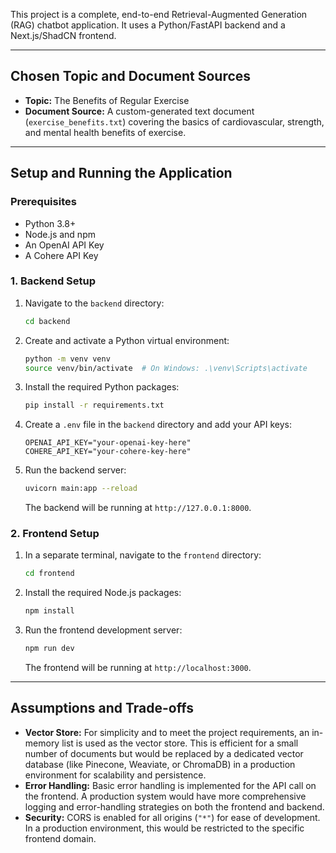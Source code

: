 This project is a complete, end-to-end Retrieval-Augmented Generation (RAG) chatbot application. It uses a Python/FastAPI backend and a Next.js/ShadCN frontend.

---

## Chosen Topic and Document Sources

*   **Topic:** The Benefits of Regular Exercise
*   **Document Source:** A custom-generated text document (`exercise_benefits.txt`) covering the basics of cardiovascular, strength, and mental health benefits of exercise.

---

## Setup and Running the Application

### Prerequisites
*   Python 3.8+
*   Node.js and npm
*   An OpenAI API Key
*   A Cohere API Key

### 1. Backend Setup

1.  Navigate to the `backend` directory:
    ```bash
    cd backend
    ```
2.  Create and activate a Python virtual environment:
    ```bash
    python -m venv venv
    source venv/bin/activate  # On Windows: .\venv\Scripts\activate
    ```
3.  Install the required Python packages:
    ```bash
    pip install -r requirements.txt
    ```
4.  Create a `.env` file in the `backend` directory and add your API keys:
    ```
    OPENAI_API_KEY="your-openai-key-here"
    COHERE_API_KEY="your-cohere-key-here"
    ```
5.  Run the backend server:
    ```bash
    uvicorn main:app --reload
    ```
    The backend will be running at `http://127.0.0.1:8000`.

### 2. Frontend Setup

1.  In a separate terminal, navigate to the `frontend` directory:
    ```bash
    cd frontend
    ```
2.  Install the required Node.js packages:
    ```bash
    npm install
    ```
3.  Run the frontend development server:
    ```bash
    npm run dev
    ```
    The frontend will be running at `http://localhost:3000`.

---

## Assumptions and Trade-offs

*   **Vector Store:** For simplicity and to meet the project requirements, an in-memory list is used as the vector store. This is efficient for a small number of documents but would be replaced by a dedicated vector database (like Pinecone, Weaviate, or ChromaDB) in a production environment for scalability and persistence.
*   **Error Handling:** Basic error handling is implemented for the API call on the frontend. A production system would have more comprehensive logging and error-handling strategies on both the frontend and backend.
*   **Security:** CORS is enabled for all origins (`"*"`) for ease of development. In a production environment, this would be restricted to the specific frontend domain.
